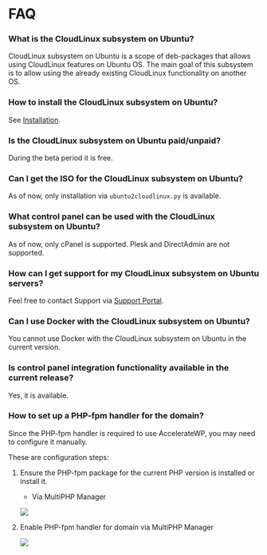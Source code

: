 # FAQ

### What is the CloudLinux subsystem on Ubuntu?

CloudLinux subsystem on Ubuntu is a scope of deb-packages that allows using CloudLinux features on Ubuntu OS.
The main goal of this subsystem is to allow using the already existing CloudLinux functionality on another OS.

### How to install the CloudLinux subsystem on Ubuntu?

See [Installation](/sub-system-ubuntu/installation/).

### Is the CloudLinux subsystem on Ubuntu paid/unpaid?

During the beta period it is free.

### Can I get the ISO for the CloudLinux subsystem on Ubuntu?

As of now, only installation via `ubuntu2cloudlinux.py` is available.

### What control panel can be used with the CloudLinux subsystem on Ubuntu?

As of now, only cPanel is supported. Plesk and DirectAdmin are not supported.

### How can I get support for my CloudLinux subsystem on Ubuntu servers?

Feel free to contact Support via [Support Portal](https://www.cloudlinux.com/support-portal/).

### Can I use Docker with the CloudLinux subsystem on Ubuntu?

You cannot use Docker with the CloudLinux subsystem on Ubuntu in the current version.

### Is control panel integration functionality available in the current release?

Yes, it is available.

### How to set up a PHP-fpm handler for the domain?

Since the PHP-fpm handler is required to use AccelerateWP, you may need to configure it manually.

These are configuration steps:

1. Ensure the PHP-fpm package for the current PHP version is installed or install it.

    * Via MultiPHP Manager

   ![](/images/ubuntu/faq/viaMultiPHP.webp)

2. Enable PHP-fpm handler for domain via MultiPHP Manager

   ![](/images/ubuntu/faq/enablephp-fpm.webp)
